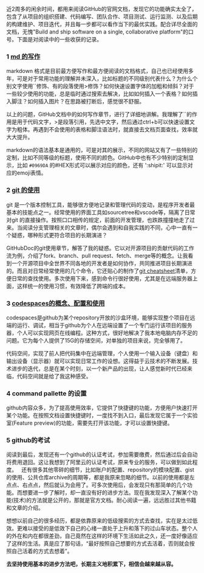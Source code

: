 近2周多的闲余时间，都用来阅读GitHub的官网文档，发现它的功能确实太全了，包含了从项目的组织搭建、代码编写、团队合作、项目测试、运行监测、以及后期的构建维护、项目迭代，并且每一步都可以看作当下的最优实践。配合详尽全面的文档，无愧"Build and ship software on a single, collaborative platform"的口号。下面是对阅读中的一些收获的记录。
 
### 1 [md 的写作](https://docs.github.com/en/get-started/writing-on-github/getting-started-with-writing-and-formatting-on-github/basic-writing-and-formatting-syntax)
markdown 格式是目前最方便写作和最方便阅读的文档格式，自己也已经使用多年，可是对于常用功能的理解并未深入，比如标题的不同级别代表什么？为什么个别文字使用\`\`修饰、有的段落使用\>修饰？如何快速设置字体的加粗和倾斜？对于一些较少使用的功能，总是临时通过搜索去解决，比如如何插入一个表格？如何插入脚注？如何插入图片？在思路被打断后，感觉很不舒服。

以上的问题，GitHub文档中的如何写作章节，进行了详细地讲解。我理解了``的作用是用于代码文字，\>是段落引用，先选中文字，然后通过ctrl+b可以快速设置文字为粗体。再遇到不会使用的表格和脚注语法时，就直接去文档页面查找，效率就大大提升。

markdown的语法基本是通用的，可是对其的展示，不同的网站又有了一些特别的定制，比如不同等级的标题，使用不同的颜色。GitHub中也有不少特别的定制显示，比如 `#0969DA` 的#HEX形式可以展示对应的颜色，还有 ':shipit:' 可以显示对应的emoji表情。

### 2 [git 的使用](https://docs.github.com/en/get-started/getting-started-with-git/set-up-git)
git 是一个版本控制工具，能够很方便地记录和管理代码的变动，是程序开发者最基本的技能点之一。经常使用的界面工具如sourcetree和vscode等，隔离了日常对git 的直接操作。按照口口相传的规定，前面的开发管理，也跌跌撞撞地走了过来。当阅读分支管理相关的文章时，偶尔会遇到和自我实践的不同，心中一直有一个疑惑，哪种形式更符合项目的长期演进？

GitHubDoc的git使用章节，解答了我的疑惑。它以对开源项目的贡献代码的工作流为例，介绍了fork、branch、pull request、fetch、merge等的概念。让我看到一个开源项目中全世界不同各地的开发者是如何协作，共同推进项目长期演进的。而且对日常经常使用的几个命令，它还贴心的制作了[git cheatsheet](https://docs.github.com/en/get-started/getting-started-with-git/git-cheatsheet)清单，方便日常的查找使用。多次使用下来，感到命令行很好使用，尤其是在远端服务器上面，这样统一的使用习惯，有效降低了跨端的成本。

### 3 [codespaces的概念、配置和使用](https://docs.github.com/en/codespaces/the-githubdev-web-based-editor)

codespaces是github为某个repository开放的沙盒环境，能够实现整个项目在远端的运行、调试，相当于github为个人在远端设置了一个专门运行该项目的服务器，个人可以实现网页在线编程。这种方式，很好地解决了我本地电脑内存不足的问题。它为每个人提供了15G的存储空间，对单独的项目来说，完全够用了。

代码空间，实现了前人把代码集中在远端管理，个人使用一个输入设备（键盘）和输出设备（显示器）就可以实现日常工作的设想。这得益于云技术的不断发展。技术进步的迭代，总是在某个时刻，以一个新产品的出现，让人感觉新时代已经来临，代码空间就是给了我这种感受。

### 4 command pallette 的设置
github内容众多，为了提高使用效率，它提供了快捷键的功能，方便用户快速打开某个功能。在按照文档设置快捷键时，一度找不到入口，最后发现它属于一个实验室(Feature preview)的功能，需要先打开该功能，才可以设置快捷键。

### 5 github的考试

阅读到最后，发现还有一个github的认证考试，参加需要缴费，然后通过后会自动将费用退回。这让我想到了阿里云的认证考试，原来专业的服务，可以做到如此程度。
 
还有很多其他零碎的细节，比如账户的配置、repository的模块配置、gist的使用、公共仓库archive的周期等，都是我原来忽略的细节。以前的使用都是左点点、右点点，然后就认为会用了。可多次使用后，会发现只有那简单的几个功能。而想要进一步了解时，却一直没有好的进步方法。现在我发现深入了解某个功能(技术)的方法就是公开的，那就是官方文档。耐心阅读一遍，远远胜过其他书籍和文章的介绍。

想想以前自己的很多经历，都是依靠原来的低级搜索的方式去查找，实在是太过低效。更难以接受的是低效下自己的心绪一直处于上升和落下的过山车状态。整个人的外在和内在都很差劲，自己竟然在这样的环境下生活如此之久，还一度好像适应了这样的生活。真是应了那句话，“最好按照自己想要的方式去活着，否则就会按照自己活着的方式去想着”。

**去坚持使用基本的进步方法吧，长期主义地积累下，相信会越来越从容。**
